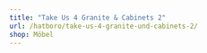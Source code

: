 ```yaml
---
title: "Take Us 4 Granite & Cabinets 2"
url: /hatboro/take-us-4-granite-und-cabinets-2/
shop: Möbel
---
```

